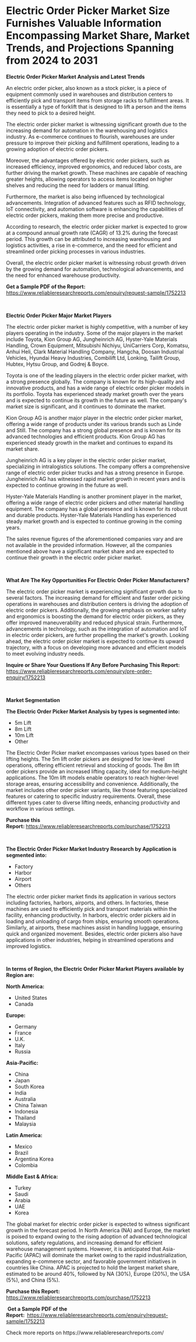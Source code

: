 <p><h1>Electric Order Picker Market Size Furnishes Valuable Information Encompassing Market Share, Market Trends, and Projections Spanning from 2024 to 2031</h1></p><p><strong>Electric Order Picker Market Analysis and Latest Trends</strong></p>
<p><p>An electric order picker, also known as a stock picker, is a piece of equipment commonly used in warehouses and distribution centers to efficiently pick and transport items from storage racks to fulfillment areas. It is essentially a type of forklift that is designed to lift a person and the items they need to pick to a desired height.</p><p>The electric order picker market is witnessing significant growth due to the increasing demand for automation in the warehousing and logistics industry. As e-commerce continues to flourish, warehouses are under pressure to improve their picking and fulfillment operations, leading to a growing adoption of electric order pickers.</p><p>Moreover, the advantages offered by electric order pickers, such as increased efficiency, improved ergonomics, and reduced labor costs, are further driving the market growth. These machines are capable of reaching greater heights, allowing operators to access items located on higher shelves and reducing the need for ladders or manual lifting.</p><p>Furthermore, the market is also being influenced by technological advancements. Integration of advanced features such as RFID technology, IoT connectivity, and automation software is enhancing the capabilities of electric order pickers, making them more precise and productive.</p><p>According to research, the electric order picker market is expected to grow at a compound annual growth rate (CAGR) of 13.2% during the forecast period. This growth can be attributed to increasing warehousing and logistics activities, a rise in e-commerce, and the need for efficient and streamlined order picking processes in various industries.</p><p>Overall, the electric order picker market is witnessing robust growth driven by the growing demand for automation, technological advancements, and the need for enhanced warehouse productivity.</p></p>
<p><strong>Get a Sample PDF of the Report:&nbsp;</strong> <a href="https://www.reliableresearchreports.com/enquiry/request-sample/1752213">https://www.reliableresearchreports.com/enquiry/request-sample/1752213</a></p>
<p>&nbsp;</p>
<p><strong>Electric Order Picker Major Market Players</strong></p>
<p><p>The electric order picker market is highly competitive, with a number of key players operating in the industry. Some of the major players in the market include Toyota, Kion Group AG, Jungheinrich AG, Hyster-Yale Materials Handling, Crown Equipment, Mitsubishi Nichiyu, UniCarriers Corp, Komatsu, Anhui Heli, Clark Material Handling Company, Hangcha, Doosan Industrial Vehicles, Hyundai Heavy Industries, Combilift Ltd, Lonking, Tailift Group, Hubtex, Hytsu Group, and Godrej & Boyce.</p><p>Toyota is one of the leading players in the electric order picker market, with a strong presence globally. The company is known for its high-quality and innovative products, and has a wide range of electric order picker models in its portfolio. Toyota has experienced steady market growth over the years and is expected to continue its growth in the future as well. The company's market size is significant, and it continues to dominate the market.</p><p>Kion Group AG is another major player in the electric order picker market, offering a wide range of products under its various brands such as Linde and Still. The company has a strong global presence and is known for its advanced technologies and efficient products. Kion Group AG has experienced steady growth in the market and continues to expand its market share.</p><p>Jungheinrich AG is a key player in the electric order picker market, specializing in intralogistics solutions. The company offers a comprehensive range of electric order picker trucks and has a strong presence in Europe. Jungheinrich AG has witnessed rapid market growth in recent years and is expected to continue growing in the future as well.</p><p>Hyster-Yale Materials Handling is another prominent player in the market, offering a wide range of electric order pickers and other material handling equipment. The company has a global presence and is known for its robust and durable products. Hyster-Yale Materials Handling has experienced steady market growth and is expected to continue growing in the coming years.</p><p>The sales revenue figures of the aforementioned companies vary and are not available in the provided information. However, all the companies mentioned above have a significant market share and are expected to continue their growth in the electric order picker market.</p></p>
<p>&nbsp;</p>
<p><strong>What Are The Key Opportunities For Electric Order Picker Manufacturers?</strong></p>
<p><p>The electric order picker market is experiencing significant growth due to several factors. The increasing demand for efficient and faster order picking operations in warehouses and distribution centers is driving the adoption of electric order pickers. Additionally, the growing emphasis on worker safety and ergonomics is boosting the demand for electric order pickers, as they offer improved maneuverability and reduced physical strain. Furthermore, advancements in technology, such as the integration of automation and IoT in electric order pickers, are further propelling the market's growth. Looking ahead, the electric order picker market is expected to continue its upward trajectory, with a focus on developing more advanced and efficient models to meet evolving industry needs.</p></p>
<p><strong>Inquire or Share Your Questions If Any Before Purchasing This Report:</strong> <a href="https://www.reliableresearchreports.com/enquiry/pre-order-enquiry/1752213">https://www.reliableresearchreports.com/enquiry/pre-order-enquiry/1752213</a></p>
<p>&nbsp;</p>
<p><strong>Market Segmentation</strong></p>
<p><strong>The Electric Order Picker Market Analysis by types is segmented into:</strong></p>
<p><ul><li>5m Lift</li><li>8m Lift</li><li>10m Lift</li><li>Other</li></ul></p>
<p><p>The Electric Order Picker market encompasses various types based on their lifting heights. The 5m lift order pickers are designed for low-level operations, offering efficient retrieval and stocking of goods. The 8m lift order pickers provide an increased lifting capacity, ideal for medium-height applications. The 10m lift models enable operators to reach higher-level storage areas, ensuring accessibility and convenience. Additionally, the market includes other order picker variants, like those featuring specialized features or catering to specific industry requirements. Overall, these different types cater to diverse lifting needs, enhancing productivity and workflow in various settings.</p></p>
<p><strong>Purchase this Report:&nbsp;</strong><a href="https://www.reliableresearchreports.com/purchase/1752213">https://www.reliableresearchreports.com/purchase/1752213</a></p>
<p>&nbsp;</p>
<p><strong>The Electric Order Picker Market Industry Research by Application is segmented into:</strong></p>
<p><ul><li>Factory</li><li>Harbor</li><li>Airport</li><li>Others</li></ul></p>
<p><p>The electric order picker market finds its application in various sectors including factories, harbors, airports, and others. In factories, these machines are used to efficiently pick and transport materials within the facility, enhancing productivity. In harbors, electric order pickers aid in loading and unloading of cargo from ships, ensuring smooth operations. Similarly, at airports, these machines assist in handling luggage, ensuring quick and organized movement. Besides, electric order pickers also have applications in other industries, helping in streamlined operations and improved logistics.</p></p>
<p>&nbsp;</p>
<p><strong>In terms of Region, the Electric Order Picker Market Players available by Region are:</strong></p>
<p>
    <p> <strong> North America: </strong>
        <ul>
            <li>United States</li>
            <li>Canada</li>
        </ul>
        </p> 
    <p> <strong> Europe: </strong>
        <ul>
            <li>Germany</li>
            <li>France</li>
            <li>U.K.</li>
            <li>Italy</li>
            <li>Russia</li>
        </ul>
        </p> 
    <p> <strong> Asia-Pacific: </strong>
        <ul>
            <li>China</li>
            <li>Japan</li>
            <li>South Korea</li>
            <li>India</li>
            <li>Australia</li>
            <li>China Taiwan</li>
            <li>Indonesia</li>
            <li>Thailand</li>
            <li>Malaysia</li>
        </ul>
        </p> 
    <p> <strong> Latin America: </strong>
        <ul>
            <li>Mexico</li>
            <li>Brazil</li>
            <li>Argentina Korea</li>
            <li>Colombia</li>
        </ul>
        </p> 
    <p> <strong> Middle East & Africa: </strong>
        <ul>
            <li>Turkey</li>
            <li>Saudi</li>
            <li>Arabia</li>
            <li>UAE</li>
            <li>Korea</li>
        </ul>
    </p>
    </p>
<p><p>The global market for electric order picker is expected to witness significant growth in the forecast period. In North America (NA) and Europe, the market is poised to expand owing to the rising adoption of advanced technological solutions, safety regulations, and increasing demand for efficient warehouse management systems. However, it is anticipated that Asia-Pacific (APAC) will dominate the market owing to the rapid industrialization, expanding e-commerce sector, and favorable government initiatives in countries like China. APAC is projected to hold the largest market share, estimated to be around 40%, followed by NA (30%), Europe (20%), the USA (5%), and China (5%).</p></p>
<p><strong>Purchase this Report: </strong><a href="https://www.reliableresearchreports.com/purchase/1752213">https://www.reliableresearchreports.com/purchase/1752213</a></p>
<p>&nbsp;<strong>Get a Sample PDF of the Report:&nbsp;&nbsp;</strong><a href="https://www.reliableresearchreports.com/enquiry/request-sample/1752213">https://www.reliableresearchreports.com/enquiry/request-sample/1752213</a></p>
<p><strong></strong></p>
<p>Check more reports on https://www.reliableresearchreports.com/</p>